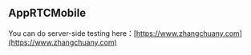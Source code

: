 ## AppRTCMobile

You can do server-side testing here：[https://www.zhangchuany.com](https://www.zhangchuany.com)
